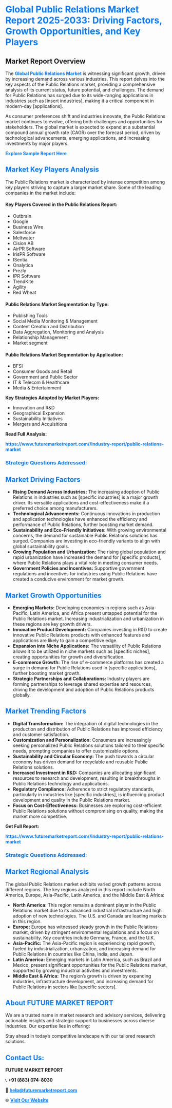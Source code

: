 <h1 style="color: #007BFF;">Global Public Relations Market Report 2025-2033: Driving Factors, Growth Opportunities, and Key Players</h1>

<section id="overview">
<h2>Market Report Overview</h2>
<p>The <a href="https://www.futuremarketreport.com//industry-report/public-relations-market" style="color: #007BFF; text-decoration: none;"><strong>Global Public Relations Market</strong></a> is witnessing significant growth, driven by increasing demand across various industries. This report delves into the key aspects of the Public Relations market, providing a comprehensive analysis of its current status, future potential, and challenges. The demand for Public Relations has surged due to its wide-ranging applications in industries such as [insert industries], making it a critical component in modern-day [applications].</p>
<p>As consumer preferences shift and industries innovate, the Public Relations market continues to evolve, offering both challenges and opportunities for stakeholders. The global market is expected to expand at a substantial compound annual growth rate (CAGR) over the forecast period, driven by technological advancements, emerging applications, and increasing investments by major players.</p>
</section>

<section id="overview">
<p><a href="https://www.futuremarketreport.com//request-sample/reportId=54126" style="color: #007BFF; text-decoration: none;"><strong>Explore Sample Report Here</strong></a></p>
</section>

<section id="key-players">
<h2 style="color: #007BFF;">Market Key Players Analysis</h2>
<p>The Public Relations market is characterized by intense competition among key players striving to capture a larger market share. Some of the leading companies in the market include:</p>
<h4>Key Players Covered in the Public Relations Report:</h4>
<ul><li>Outbrain</li><li>Google</li><li>Business Wire</li><li>Salesforce</li><li>Meltwater</li><li>Cision AB</li><li>AirPR Software</li><li>IrisPR Software</li><li>ISentia</li><li>Onalytica</li><li>Prezly</li><li>IPR Software</li><li>TrendKite</li><li>Agility</li><li>Red Wheat</li></ul>
<h4>Public Relations Market Segmentation by Type:</h4>
<ul><li>Publishing Tools</li><li>Social Media Monitoring &amp; Management</li><li>Content Creation and Distribution</li><li>Data Aggregation, Monitoring and Analysis</li><li>Relationship Management</li><li>Market segment</li></ul>

<h4>Public Relations Market Segmentation by Application:</h4>
<ul><li>BFSI</li><li>Consumer Goods and Retail</li><li>Government and Public Sector</li><li>IT &amp; Telecom &amp; Healthcare</li><li>Media &amp; Entertainment</li></ul>
<p><strong>Key Strategies Adopted by Market Players:</strong></p>
<ul>
<li>Innovation and R&D</li>
<li>Geographical Expansion</li>
<li>Sustainability Initiatives</li>
<li>Mergers and Acquisitions</li>
</ul>
</section>

<section>
<p><strong>Read Full Analysis: </strong></p><a href="https://www.futuremarketreport.com//industry-report/public-relations-market" style="color: #007BFF; text-decoration: none;"><strong>https://www.futuremarketreport.com//industry-report/public-relations-market</strong></a>
<h3 style="color: #007BFF;">Strategic Questions Addressed:</h3>
</section>

<section id="driving-factors">
<h2 style="color: #007BFF;">Market Driving Factors</h2>
<ul>
<li><strong>Rising Demand Across Industries:</strong> The increasing adoption of Public Relations in industries such as [specific industries] is a major growth driver. Its versatile applications and cost-effectiveness make it a preferred choice among manufacturers.</li>
<li><strong>Technological Advancements:</strong> Continuous innovations in production and application technologies have enhanced the efficiency and performance of Public Relations, further boosting market demand.</li>
<li><strong>Sustainability and Eco-Friendly Initiatives:</strong> With growing environmental concerns, the demand for sustainable Public Relations solutions has surged. Companies are investing in eco-friendly variants to align with global sustainability goals.</li>
<li><strong>Growing Population and Urbanization:</strong> The rising global population and rapid urbanization have increased the demand for [specific products], where Public Relations plays a vital role in meeting consumer needs.</li>
<li><strong>Government Policies and Incentives:</strong> Supportive government regulations and incentives for industries using Public Relations have created a conducive environment for market growth.</li>
</ul>
</section>

<section id="growth-opportunities">
<h2 style="color: #007BFF;">Market Growth Opportunities</h2>
<ul>
<li><strong>Emerging Markets:</strong> Developing economies in regions such as Asia-Pacific, Latin America, and Africa present untapped potential for the Public Relations market. Increasing industrialization and urbanization in these regions are key growth drivers.</li>
<li><strong>Innovative Product Development:</strong> Companies investing in R&D to create innovative Public Relations products with enhanced features and applications are likely to gain a competitive edge.</li>
<li><strong>Expansion into Niche Applications:</strong> The versatility of Public Relations allows it to be utilized in niche markets such as [specific niches], creating opportunities for growth and diversification.</li>
<li><strong>E-commerce Growth:</strong> The rise of e-commerce platforms has created a surge in demand for Public Relations used in [specific applications], further boosting market growth.</li>
<li><strong>Strategic Partnerships and Collaborations:</strong> Industry players are forming partnerships to leverage shared expertise and resources, driving the development and adoption of Public Relations products globally.</li>
</ul>
</section>

<section id="trending-factors">
<h2 style="color: #007BFF;">Market Trending Factors</h2>
<ul>
<li><strong>Digital Transformation:</strong> The integration of digital technologies in the production and distribution of Public Relations has improved efficiency and customer satisfaction.</li>
<li><strong>Customization and Personalization:</strong> Consumers are increasingly seeking personalized Public Relations solutions tailored to their specific needs, prompting companies to offer customizable options.</li>
<li><strong>Sustainability and Circular Economy:</strong> The push towards a circular economy has driven demand for recyclable and reusable Public Relations solutions.</li>
<li><strong>Increased Investment in R&D:</strong> Companies are allocating significant resources to research and development, resulting in breakthroughs in Public Relations technology and applications.</li>
<li><strong>Regulatory Compliance:</strong> Adherence to strict regulatory standards, particularly in industries like [specific industries], is influencing product development and quality in the Public Relations market.</li>
<li><strong>Focus on Cost-Effectiveness:</strong> Businesses are exploring cost-efficient Public Relations solutions without compromising on quality, making the market more competitive.</li>
</ul>
</section>

<section>
<p><strong>Get Full Report: </strong></p><a href="https://www.futuremarketreport.com//industry-report/public-relations-market" style="color: #007BFF; text-decoration: none;"><strong>https://www.futuremarketreport.com//industry-report/public-relations-market</strong></a>
<h3 style="color: #007BFF;">Strategic Questions Addressed:</h3>
</section>


<section id="regional-analysis">
<h2 style="color: #007BFF;">Market Regional Analysis</h2>
<p>The global Public Relations market exhibits varied growth patterns across different regions. The key regions analyzed in this report include North America, Europe, Asia-Pacific, Latin America, and the Middle East & Africa:</p>
<ul>
<li><strong>North America:</strong> This region remains a dominant player in the Public Relations market due to its advanced industrial infrastructure and high adoption of new technologies. The U.S. and Canada are leading markets in this region.</li>
<li><strong>Europe:</strong> Europe has witnessed steady growth in the Public Relations market, driven by stringent environmental regulations and a focus on sustainability. Key countries include Germany, France, and the U.K.</li>
<li><strong>Asia-Pacific:</strong> The Asia-Pacific region is experiencing rapid growth, fueled by industrialization, urbanization, and increasing demand for Public Relations in countries like China, India, and Japan.</li>
<li><strong>Latin America:</strong> Emerging markets in Latin America, such as Brazil and Mexico, present significant opportunities for the Public Relations market, supported by growing industrial activities and investments.</li>
<li><strong>Middle East & Africa:</strong> The region’s growth is driven by expanding industries, infrastructure development, and increasing demand for Public Relations in sectors like [specific sectors].</li>
</ul>
</section>

<footer>
<h2 style="color: #007BFF;">About FUTURE MARKET REPORT</h2>
<p>We are a trusted name in market research and advisory services, delivering actionable insights and strategic support to businesses across diverse industries. Our expertise lies in offering:</p>

<p>Stay ahead in today’s competitive landscape with our tailored research solutions.</p>

<h2 style="color: #007BFF;">Contact Us:</h2>
<p><strong>FUTURE MARKET REPORT</strong></p>
<p>📞 <strong>+91 (883) 074-8030</strong></p>
<p>📧 <strong><a href="mailto:help@futuremarketreport.com" style="color: #007BFF;">help@futuremarketreport.com</a></strong></p>
<p>🌐 <strong><a href="https://www.futuremarketreport.com/" style="color: #007BFF;">Visit Our Website</a></strong></p>
</footer>